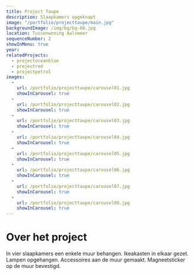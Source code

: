 ```yaml
---
title: Project Taupe
description: Slaapkamers opgeknapt
image: "/portfolio/projecttaupe/main.jpg"
backgroundImage: /img/bg/bg-08.jpg 
location: Tussenwoning Aalsmeer
sequenceNumber: 2
showInMenu: true
year: 
relatedProjects:
  - projectoceanblue  
  - projectred
  - projectpetrol
images:
  -
    url: /portfolio/projecttaupe/carousel01.jpg
    showInCarousel: true
  -
    url: /portfolio/projecttaupe/carousel02.jpg
    showInCarousel: true
  -
    url: /portfolio/projecttaupe/carousel03.jpg
    showInCarousel: true
  -
    url: /portfolio/projecttaupe/carousel04.jpg
    showInCarousel: true
  -
    url: /portfolio/projecttaupe/carousel05.jpg
    showInCarousel: true
  -
    url: /portfolio/projecttaupe/carousel06.jpg
    showInCarousel: true
  -
    url: /portfolio/projecttaupe/carousel07.jpg
    showInCarousel: true
  -
    url: /portfolio/projecttaupe/carousel08.jpg
    showInCarousel: true
---
```



# Over het project

In vier slaapkamers een enkele muur behangen. Ikeakasten in elkaar gezet. Lampen opgehangen. Accessoires aan de muur gemaakt. Magneetsticker op de muur bevestigd.


